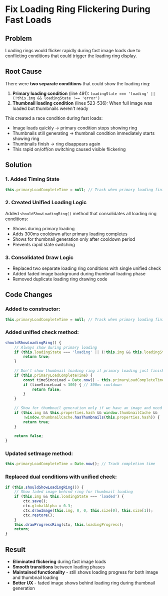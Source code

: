 # Fix Loading Ring Flickering During Fast Loads

## Problem
Loading rings would flicker rapidly during fast image loads due to conflicting conditions that could trigger the loading ring display.

## Root Cause
There were **two separate conditions** that could show the loading ring:

1. **Primary loading condition** (line 491): `loadingState === 'loading' || (!this.img && loadingState !== 'error')`
2. **Thumbnail loading condition** (lines 523-536): When full image was loaded but thumbnails weren't ready

This created a race condition during fast loads:
- Image loads quickly → primary condition stops showing ring
- Thumbnails still generating → thumbnail condition immediately starts showing ring
- Thumbnails finish → ring disappears again
- This rapid on/off/on switching caused visible flickering

## Solution

### 1. Added Timing State
```javascript
this.primaryLoadCompleteTime = null; // Track when primary loading finished
```

### 2. Created Unified Loading Logic
Added `shouldShowLoadingRing()` method that consolidates all loading ring conditions:
- Shows during primary loading
- Adds 300ms cooldown after primary loading completes
- Shows for thumbnail generation only after cooldown period
- Prevents rapid state switching

### 3. Consolidated Draw Logic
- Replaced two separate loading ring conditions with single unified check
- Added faded image background during thumbnail loading phase
- Removed duplicate loading ring drawing code

## Code Changes

### Added to constructor:
```javascript
this.primaryLoadCompleteTime = null; // Track when primary loading finished to prevent flicker
```

### Added unified check method:
```javascript
shouldShowLoadingRing() {
    // Always show during primary loading
    if (this.loadingState === 'loading' || (!this.img && this.loadingState !== 'error')) {
        return true;
    }
    
    // Don't show thumbnail loading ring if primary loading just finished (prevents flicker)
    if (this.primaryLoadCompleteTime) {
        const timeSinceLoad = Date.now() - this.primaryLoadCompleteTime;
        if (timeSinceLoad < 300) { // 300ms cooldown
            return false;
        }
    }
    
    // Show for thumbnail generation only if we have an image and need thumbnails
    if (this.img && this.properties.hash && window.thumbnailCache && 
        !window.thumbnailCache.hasThumbnails(this.properties.hash)) {
        return true;
    }
    
    return false;
}
```

### Updated setImage method:
```javascript
this.primaryLoadCompleteTime = Date.now(); // Track completion time
```

### Replaced dual conditions with unified check:
```javascript
if (this.shouldShowLoadingRing()) {
    // Show faded image behind ring for thumbnail loading
    if (this.img && this.loadingState === 'loaded') {
        ctx.save();
        ctx.globalAlpha = 0.3;
        ctx.drawImage(this.img, 0, 0, this.size[0], this.size[1]);
        ctx.restore();
    }
    this.drawProgressRing(ctx, this.loadingProgress);
    return;
}
```

## Result
- **Eliminated flickering** during fast image loads
- **Smooth transitions** between loading phases
- **Maintained functionality** - still shows loading progress for both image and thumbnail loading
- **Better UX** - faded image shows behind loading ring during thumbnail generation